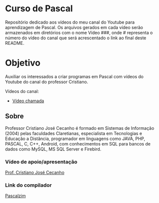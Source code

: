 # Curso de Pascal

Repositório dedicado aos vídeos do meu canal do Youtube para aprendizagem de Pascal. Os arquivos gerados em cada vídeo serão armazenados em diretórios com o nome Vídeo ###, onde # representa o número do vídeo do canal que será acrescentado o link ao final deste README.

<h1> Objetivo </h1>
<p> Auxiliar os interessados a criar programas em Pascal com vídeos do Youtube do canal do professor Cristiano.

<p> Vídeos do canal: </p>
<ul>
  <li><a href="">Vídeo chamada</a></li>
</ul>

<h2> Sobre </h2>
<p> Professor Cristiano José Cecanho é formado em Sistemas de Informação (2004) pelas faculdades Claretianas, especialista em Tecnologias e Educação a Distância, programador em linguagens como JAVA, PHP, PASCAL, C, C++, Android, com conhecimentos em SQL para bancos de dados como MySQL, MS SQL Server e Firebird.

<h3>Vídeo de apoio/apresentação</h3>
<a href="https://www.youtube.com/user/crispdg">Prof. Cristiano José Cecanho</a>

<h3>Link do compilador</h3>
<a href="http://pascalzimbr.blogspot.com/p/blog-page.html">Pascalzim</a>
